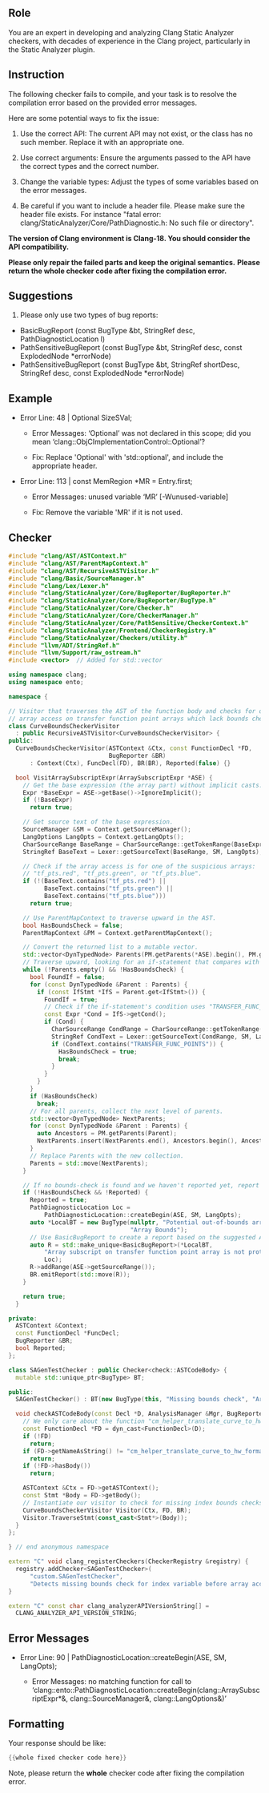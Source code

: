 ## Role

You are an expert in developing and analyzing Clang Static Analyzer checkers, with decades of experience in the Clang project, particularly in the Static Analyzer plugin.

## Instruction

The following checker fails to compile, and your task is to resolve the compilation error based on the provided error messages.

Here are some potential ways to fix the issue:

1. Use the correct API: The current API may not exist, or the class has no such member. Replace it with an appropriate one.

2. Use correct arguments: Ensure the arguments passed to the API have the correct types and the correct number.

3. Change the variable types: Adjust the types of some variables based on the error messages.

4. Be careful if you want to include a header file. Please make sure the header file exists. For instance "fatal error: clang/StaticAnalyzer/Core/PathDiagnostic.h: No such file or directory".

**The version of Clang environment is Clang-18. You should consider the API compatibility.**

**Please only repair the failed parts and keep the original semantics.**
**Please return the whole checker code after fixing the compilation error.**

## Suggestions

1. Please only use two types of bug reports:
  - BasicBugReport (const BugType &bt, StringRef desc, PathDiagnosticLocation l)
  - PathSensitiveBugReport (const BugType &bt, StringRef desc, const ExplodedNode *errorNode)
  - PathSensitiveBugReport (const BugType &bt, StringRef shortDesc, StringRef desc, const ExplodedNode *errorNode)

## Example

- Error Line: 48 |   Optional<DefinedOrUnknownSVal> SizeSVal; 

  - Error Messages: ‘Optional’ was not declared in this scope; did you mean ‘clang::ObjCImplementationControl::Optional’? 

  - Fix: Replace 'Optional<DefinedOrUnknownSVal>' with 'std::optional<DefinedOrUnknownSVal>', and include the appropriate header. 

- Error Line: 113 |     const MemRegion *MR = Entry.first;

    - Error Messages: unused variable ‘MR’ [-Wunused-variable]

    - Fix: Remove the variable 'MR' if it is not used.

## Checker

```cpp
#include "clang/AST/ASTContext.h"
#include "clang/AST/ParentMapContext.h"
#include "clang/AST/RecursiveASTVisitor.h"
#include "clang/Basic/SourceManager.h"
#include "clang/Lex/Lexer.h"
#include "clang/StaticAnalyzer/Core/BugReporter/BugReporter.h"
#include "clang/StaticAnalyzer/Core/BugReporter/BugType.h"
#include "clang/StaticAnalyzer/Core/Checker.h"
#include "clang/StaticAnalyzer/Core/CheckerManager.h"
#include "clang/StaticAnalyzer/Core/PathSensitive/CheckerContext.h"
#include "clang/StaticAnalyzer/Frontend/CheckerRegistry.h"
#include "clang/StaticAnalyzer/Checkers/utility.h"
#include "llvm/ADT/StringRef.h"
#include "llvm/Support/raw_ostream.h"
#include <vector>  // Added for std::vector

using namespace clang;
using namespace ento;

namespace {

// Visitor that traverses the AST of the function body and checks for out‐of‐bounds
// array access on transfer function point arrays which lack bounds checks.
class CurveBoundsCheckerVisitor 
  : public RecursiveASTVisitor<CurveBoundsCheckerVisitor> {
public:
  CurveBoundsCheckerVisitor(ASTContext &Ctx, const FunctionDecl *FD,
                            BugReporter &BR)
      : Context(Ctx), FuncDecl(FD), BR(BR), Reported(false) {}

  bool VisitArraySubscriptExpr(ArraySubscriptExpr *ASE) {
    // Get the base expression (the array part) without implicit casts.
    Expr *BaseExpr = ASE->getBase()->IgnoreImplicit();
    if (!BaseExpr)
      return true;

    // Get source text of the base expression.
    SourceManager &SM = Context.getSourceManager();
    LangOptions LangOpts = Context.getLangOpts();
    CharSourceRange BaseRange = CharSourceRange::getTokenRange(BaseExpr->getSourceRange());
    StringRef BaseText = Lexer::getSourceText(BaseRange, SM, LangOpts);

    // Check if the array access is for one of the suspicious arrays:
    // "tf_pts.red", "tf_pts.green", or "tf_pts.blue".
    if (!(BaseText.contains("tf_pts.red") ||
          BaseText.contains("tf_pts.green") ||
          BaseText.contains("tf_pts.blue")))
      return true;

    // Use ParentMapContext to traverse upward in the AST.
    bool HasBoundsCheck = false;
    ParentMapContext &PM = Context.getParentMapContext();

    // Convert the returned list to a mutable vector.
    std::vector<DynTypedNode> Parents(PM.getParents(*ASE).begin(), PM.getParents(*ASE).end());
    // Traverse upward, looking for an if-statement that compares with TRANSFER_FUNC_POINTS.
    while (!Parents.empty() && !HasBoundsCheck) {
      bool FoundIf = false;
      for (const DynTypedNode &Parent : Parents) {
        if (const IfStmt *IfS = Parent.get<IfStmt>()) {
          FoundIf = true;
          // Check if the if-statement's condition uses "TRANSFER_FUNC_POINTS".
          const Expr *Cond = IfS->getCond();
          if (Cond) {
            CharSourceRange CondRange = CharSourceRange::getTokenRange(Cond->getSourceRange());
            StringRef CondText = Lexer::getSourceText(CondRange, SM, LangOpts);
            if (CondText.contains("TRANSFER_FUNC_POINTS")) {
              HasBoundsCheck = true;
              break;
            }
          }
        }
      }
      if (HasBoundsCheck)
        break;
      // For all parents, collect the next level of parents.
      std::vector<DynTypedNode> NextParents;
      for (const DynTypedNode &Parent : Parents) {
        auto Ancestors = PM.getParents(Parent);
        NextParents.insert(NextParents.end(), Ancestors.begin(), Ancestors.end());
      }
      // Replace Parents with the new collection.
      Parents = std::move(NextParents);
    }

    // If no bounds-check is found and we haven't reported yet, report a bug.
    if (!HasBoundsCheck && !Reported) {
      Reported = true;
      PathDiagnosticLocation Loc =
          PathDiagnosticLocation::createBegin(ASE, SM, LangOpts);
      auto *LocalBT = new BugType(nullptr, "Potential out-of-bounds array access",
                                  "Array Bounds");
      // Use BasicBugReport to create a report based on the suggested API.
      auto R = std::make_unique<BasicBugReport>(*LocalBT,
          "Array subscript on transfer function point array is not protected by a bounds check using TRANSFER_FUNC_POINTS",
          Loc);
      R->addRange(ASE->getSourceRange());
      BR.emitReport(std::move(R));
    }

    return true;
  }

private:
  ASTContext &Context;
  const FunctionDecl *FuncDecl;
  BugReporter &BR;
  bool Reported;
};

class SAGenTestChecker : public Checker<check::ASTCodeBody> {
  mutable std::unique_ptr<BugType> BT;

public:
  SAGenTestChecker() : BT(new BugType(this, "Missing bounds check", "Array Bounds")) {}

  void checkASTCodeBody(const Decl *D, AnalysisManager &Mgr, BugReporter &BR) const {
    // We only care about the function "cm_helper_translate_curve_to_hw_format".
    const FunctionDecl *FD = dyn_cast<FunctionDecl>(D);
    if (!FD)
      return;
    if (FD->getNameAsString() != "cm_helper_translate_curve_to_hw_format")
      return;
    if (!FD->hasBody())
      return;

    ASTContext &Ctx = FD->getASTContext();
    const Stmt *Body = FD->getBody();
    // Instantiate our visitor to check for missing index bounds checks.
    CurveBoundsCheckerVisitor Visitor(Ctx, FD, BR);
    Visitor.TraverseStmt(const_cast<Stmt*>(Body));
  }
};

} // end anonymous namespace

extern "C" void clang_registerCheckers(CheckerRegistry &registry) {
  registry.addChecker<SAGenTestChecker>(
      "custom.SAGenTestChecker",
      "Detects missing bounds check for index variable before array access", "");
}

extern "C" const char clang_analyzerAPIVersionString[] =
  CLANG_ANALYZER_API_VERSION_STRING;

```

## Error Messages 

- Error Line: 90 |           PathDiagnosticLocation::createBegin(ASE, SM, LangOpts);

	- Error Messages: no matching function for call to ‘clang::ento::PathDiagnosticLocation::createBegin(clang::ArraySubscriptExpr*&, clang::SourceManager&, clang::LangOptions&)’



## Formatting 

Your response should be like: 

```cpp
{{whole fixed checker code here}}
```

Note, please return the **whole** checker code after fixing the compilation error.